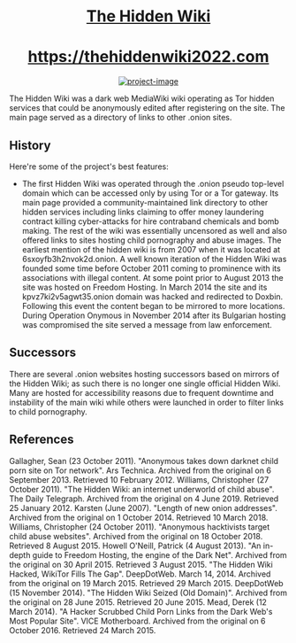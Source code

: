   <a href="https://thehiddenwiki2022.com"><h1 align="center" id="title">The Hidden Wiki</h1></a>
 <h1 align="center"><a href="https://thehiddenwiki2022.com">https://thehiddenwiki2022.com</a></h1>

<a href="https://thehiddenwiki2022.com"><p align="center"><img src="https://i.ibb.co/FY9JBkz/Screenshot-2023-11-27-110345.png" alt="project-image"></p></a>

<p id="description">The Hidden Wiki was a dark web MediaWiki wiki operating as Tor hidden services that could be anonymously edited after registering on the site. The main page served as a directory of links to other .onion sites.</p>

  
  
<h2>History</h2>

Here're some of the project's best features:

*   The first Hidden Wiki was operated through the .onion pseudo top-level domain which can be accessed only by using Tor or a Tor gateway. Its main page provided a community-maintained link directory to other hidden services including links claiming to offer money laundering contract killing cyber-attacks for hire contraband chemicals and bomb making. The rest of the wiki was essentially uncensored as well and also offered links to sites hosting child pornography and abuse images. The earliest mention of the hidden wiki is from 2007 when it was located at 6sxoyfb3h2nvok2d.onion. A well known iteration of the Hidden Wiki was founded some time before October 2011 coming to prominence with its associations with illegal content. At some point prior to August 2013 the site was hosted on Freedom Hosting. In March 2014 the site and its kpvz7ki2v5agwt35.onion domain was hacked and redirected to Doxbin. Following this event the content began to be mirrored to more locations. During Operation Onymous in November 2014 after its Bulgarian hosting was compromised the site served a message from law enforcement.

<h2>Successors</h2>

There are several .onion websites hosting successors based on mirrors of the Hidden Wiki; as such there is no longer one single official Hidden Wiki. Many are hosted for accessibility reasons due to frequent downtime and instability of the main wiki while others were launched in order to filter links to child pornography.


<h2>References</h2>

Gallagher, Sean (23 October 2011). "Anonymous takes down darknet child porn site on Tor network". Ars Technica. Archived from the original on 6 September 2013. Retrieved 10 February 2012.
Williams, Christopher (27 October 2011). "The Hidden Wiki: an internet underworld of child abuse". The Daily Telegraph. Archived from the original on 4 June 2019. Retrieved 25 January 2012.
Karsten (June 2007). "Length of new onion addresses". Archived from the original on 1 October 2014. Retrieved 10 March 2018.
Williams, Christopher (24 October 2011). "Anonymous hacktivists target child abuse websites". Archived from the original on 18 October 2018. Retrieved 8 August 2015.
Howell O'Neill, Patrick (4 August 2013). "An in-depth guide to Freedom Hosting, the engine of the Dark Net". Archived from the original on 30 April 2015. Retrieved 3 August 2015.
"The Hidden Wiki Hacked, WikiTor Fills The Gap". DeepDotWeb. March 14, 2014. Archived from the original on 19 March 2015. Retrieved 29 March 2015.
DeepDotWeb (15 November 2014). "The Hidden Wiki Seized (Old Domain)". Archived from the original on 28 June 2015. Retrieved 20 June 2015.
Mead, Derek (12 March 2014). "A Hacker Scrubbed Child Porn Links from the Dark Web's Most Popular Site". VICE Motherboard. Archived from the original on 6 October 2016. Retrieved 24 March 2015.
